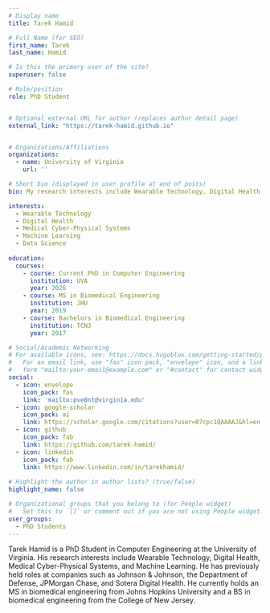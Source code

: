 ```yaml
---
# Display name
title: Tarek Hamid

# Full Name (for SEO)
first_name: Tarek
last_name: Hamid

# Is this the primary user of the site?
superuser: false

# Role/position
role: PhD Student


# Optional external URL for author (replaces author detail page).
external_link: "https://tarek-hamid.github.io"


# Organizations/Affiliations
organizations:
  - name: University of Virginia
    url: ''

# Short bio (displayed in user profile at end of posts)
bio: My research interests include Wearable Technology, Digital Health, Medical Cyber-Physical Systems, and Machine Learning. 

interests:
  - Wearable Technology
  - Digital Health
  - Medical Cyber-Physical Systems
  - Machine Learning
  - Data Science
  
education:
  courses:
    - course: Current PhD in Computer Engineering
      institution: UVA
      year: 2026
    - course: MS in Biomedical Engineering
      institution: JHU
      year: 2019
    - course: Bachelors in Biomedical Engineering
      institution: TCNJ
      year: 2017

# Social/Academic Networking
# For available icons, see: https://docs.hugoblox.com/getting-started/page-builder/#icons
#   For an email link, use "fas" icon pack, "envelope" icon, and a link in the
#   form "mailto:your-email@example.com" or "#contact" for contact widget.
social:
  - icon: envelope
    icon_pack: fas
    link: 'mailto:pve8nt@virginia.edu'
  - icon: google-scholar
    icon_pack: ai
    link: https://scholar.google.com/citations?user=07cpc1QAAAAJ&hl=en
  - icon: github
    icon_pack: fab
    link: https://github.com/tarek-hamid/
  - icon: linkedin
    icon_pack: fab
    link: https://www.linkedin.com/in/tarekhamid/
    
# Highlight the author in author lists? (true/false)
highlight_name: false

# Organizational groups that you belong to (for People widget)
#   Set this to `[]` or comment out if you are not using People widget.
user_groups:
  - PhD Students
---
```


Tarek Hamid is a PhD Student in Computer Engineering at the University of Virginia. His research interests include Wearable Technology, Digital Health, Medical Cyber-Physical Systems, and Machine Learning. He has previously held roles at companies such as Johnson & Johnson, the Department of Defense, JPMorgan Chase, and Sotera Digital Health. He currently holds an MS in biomedical engineering from Johns Hopkins University and a BS in biomedical engineering from the College of New Jersey. 
